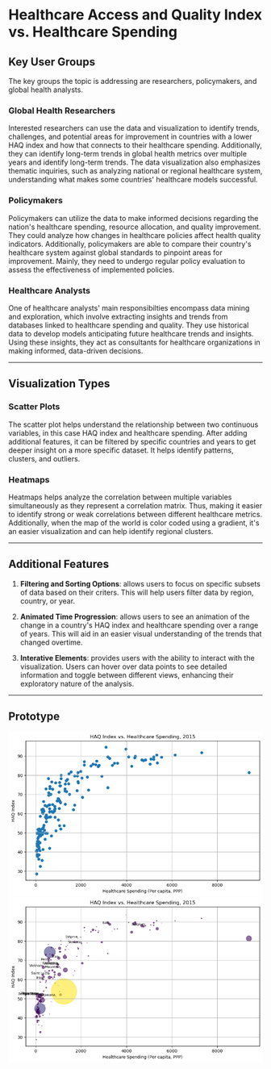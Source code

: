 # Healthcare Access and Quality Index vs. Healthcare Spending

## Key User Groups
The key groups the topic is addressing are researchers, policymakers, and global health analysts. 

### Global Health Researchers
Interested researchers can use the data and visualization to identify trends, challenges, and potential areas for improvement in countries with a lower HAQ index and how that connects to their healthcare spending. Additionally, they can identify long-term trends in global health metrics over multiple years and identify long-term trends. The data visualization also emphasizes thematic inquiries, such as analyzing national or regional healthcare system, understanding what makes some countries' healthcare models successful.

### Policymakers
Policymakers can utilize the data to make informed decisions regarding the nation's healthcare spending, resource allocation, and quality improvement. They could analyze how changes in healthcare policies affect health quality indicators. Additionally, policymakers are able to compare their country's healthcare system against global standards to pinpoint areas for improvement. Mainly, they need to undergo regular policy evaluation to assess the effectiveness of implemented policies.

### Healthcare Analysts
One of healthcare analysts' main responsibilties encompass data mining and exploration, which involve extracting insights and trends from databases linked to healthcare spending and quality. They use historical data to develop models anticipating future healthcare trends and insights. Using these insights, they act as consultants for healthcare organizations in making informed, data-driven decisions.
___

## Visualization Types

### Scatter Plots
The scatter plot helps understand the relationship between two continuous variables, in this case HAQ index and healthcare spending. After adding additional features, it can be filtered by specific countries and years to get deeper insight on a more specific dataset. It helps identify patterns, clusters, and outliers.

### Heatmaps
Heatmaps helps analyze the correlation between multiple variables simultaneously as they represent a correlation matrix. Thus, making it easier to identify strong or weak correlations between different healthcare metrics. Additionally, when the map of the world is color coded using a gradient, it's an easier visualization and can help identify regional clusters.

___

## Additional Features

1. **Filtering and Sorting Options**: allows users to focus on specific subsets of data based on their criters. This will help users filter data by region, country, or year.

2. **Animated Time Progression**: allows users to see an animation of the change in a country's HAQ index and healthcare spending over a range of years. This will aid in an easier visual understanding of the trends that changed overtime.

3. **Interative Elements**: provides users with the ability to interact with the visualization. Users can hover over data points to see detailed information and toggle between different views, enhancing their exploratory nature of the analysis.

___

## Prototype
![scatter plot 1](images/scatter_plot1.png)
![scatter plot 2](images/scatter_plot2.png)
